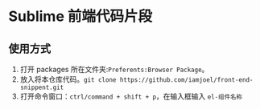 # Sublime 前端代码片段
## 使用方式
1. 打开 packages 所在文件夹:`Preferents:Browser Package`。
1. 放入将本仓库代码。`git clone https://github.com/iamjoel/front-end-snippent.git`
1. 打开命令窗口：`ctrl/command + shift + p`，在输入框输入 `el-组件名称`
